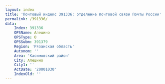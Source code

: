 ```yaml
---
layout: index
title: 'Почтовый индекс 391336: отделение почтовой связи Почты России'
permalink: /391336/
data:
    Index: 391336
    OPSName: Алешино
    OPSType: О
    OPSSubm: 391379
    Region: 'Рязанская область'
    Autonom: ''
    Area: 'Касимовский район'
    City: Алешино
    City1: ''
    ActDate: '20001030'
    IndexOld: ''
---
```

